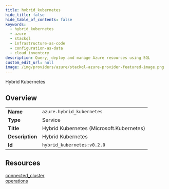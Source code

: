 ```yaml
---
title: hybrid_kubernetes
hide_title: false
hide_table_of_contents: false
keywords:
  - hybrid_kubernetes
  - azure
  - stackql
  - infrastructure-as-code
  - configuration-as-data
  - cloud inventory
description: Query, deploy and manage Azure resources using SQL
custom_edit_url: null
image: /img/providers/azure/stackql-azure-provider-featured-image.png
---
```

Hybrid Kubernetes  
    

## Overview
<table><tbody>
<tr><td><b>Name</b></td><td><code>azure.hybrid_kubernetes</code></td></tr>
<tr><td><b>Type</b></td><td>Service</td></tr>
<tr><td><b>Title</b></td><td>Hybrid Kubernetes (Microsoft.Kubernetes)</td></tr>
<tr><td><b>Description</b></td><td>Hybrid Kubernetes</td></tr>
<tr><td><b>Id</b></td><td><code>hybrid_kubernetes:v0.2.0</code></td></tr>
</tbody></table>

## Resources
<div class="row">
<div class="providerDocColumn">
<a href="/providers/azure/hybrid_kubernetes/connected_cluster/">connected_cluster</a><br />
</div>
<div class="providerDocColumn">
<a href="/providers/azure/hybrid_kubernetes/operations/">operations</a><br />
</div>
</div>
